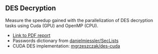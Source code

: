 ## DES Decryption

Measure the speedup gained with the parallelization of DES decryption tasks using Cuda (GPU) and OpenMP (CPU).

* [Link to PDF report](/Report/PDF/relazione.pdf)
* Passwords dictionary from [danielmiessler/SecLists](https://github.com/danielmiessler/SecLists/tree/master/Passwords)
* CUDA DES implementation: [mgrzeszczak/des-cuda](https://github.com/mgrzeszczak/des-cuda)